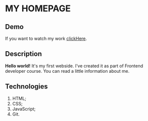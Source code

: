 # MY HOMEPAGE

## Demo

If you want to watch my work [clickHere](https://joannaszlaska.github.io/homepage/).

## Description

**Hello world!** It's my first webside. I've created it as part of Frontend developer course. You can read a little information about me. 

## Technologies
1. HTML;
2. CSS;
3. JavaScript;
4. Git.
